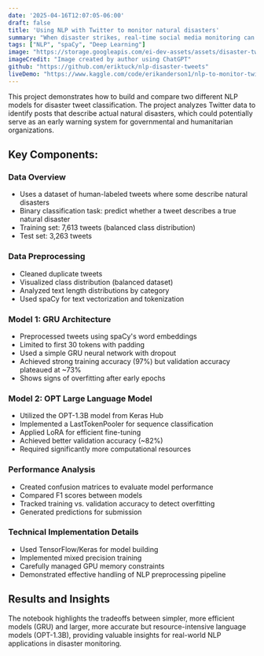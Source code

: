 ```yaml
---
date: '2025-04-16T12:07:05-06:00'
draft: false
title: 'Using NLP with Twitter to monitor natural disasters'
summary: "When disaster strikes, real-time social media monitoring can be a powerful tool for early warning and response. This project analyzes Twitter data to identify posts that describe actual natural disasters, which could potentially serve as an early warning system for governmental and humanitarian organizations."
tags: ["NLP", "spaCy", "Deep Learning"]
image: "https://storage.googleapis.com/ei-dev-assets/assets/disaster-tweets-post.png"
imageCredit: "Image created by author using ChatGPT"
github: "https://github.com/eriktuck/nlp-disaster-tweets"
liveDemo: "https://www.kaggle.com/code/erikanderson1/nlp-to-monitor-twitter-for-natural-disasters"
---
```


This project demonstrates how to build and compare two different NLP models for disaster tweet classification. The project analyzes Twitter data to identify posts that describe actual natural disasters, which could potentially serve as an early warning system for governmental and humanitarian organizations.

## Key Components:

### Data Overview

-   Uses a dataset of human-labeled tweets where some describe natural disasters
-   Binary classification task: predict whether a tweet describes a true natural disaster
-   Training set: 7,613 tweets (balanced class distribution)
-   Test set: 3,263 tweets

### Data Preprocessing

-   Cleaned duplicate tweets
-   Visualized class distribution (balanced dataset)
-   Analyzed text length distributions by category
-   Used spaCy for text vectorization and tokenization

### Model 1: GRU Architecture

-   Preprocessed tweets using spaCy's word embeddings
-   Limited to first 30 tokens with padding
-   Used a simple GRU neural network with dropout
-   Achieved strong training accuracy (97%) but validation accuracy plateaued at ~73%
-   Shows signs of overfitting after early epochs

### Model 2: OPT Large Language Model

-   Utilized the OPT-1.3B model from Keras Hub
-   Implemented a LastTokenPooler for sequence classification
-   Applied LoRA for efficient fine-tuning
-   Achieved better validation accuracy (~82%)
-   Required significantly more computational resources

### Performance Analysis

-   Created confusion matrices to evaluate model performance
-   Compared F1 scores between models
-   Tracked training vs. validation accuracy to detect overfitting
-   Generated predictions for submission

### Technical Implementation Details

-   Used TensorFlow/Keras for model building
-   Implemented mixed precision training
-   Carefully managed GPU memory constraints
-   Demonstrated effective handling of NLP preprocessing pipeline

## Results and Insights

The notebook highlights the tradeoffs between simpler, more efficient models (GRU) and larger, more accurate but resource-intensive language models (OPT-1.3B), providing valuable insights for real-world NLP applications in disaster monitoring.

